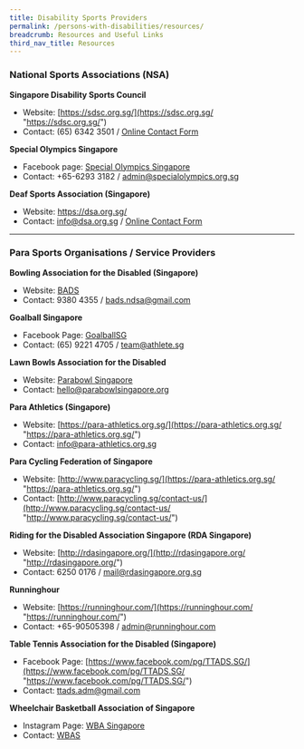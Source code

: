 ```yaml
---
title: Disability Sports Providers
permalink: /persons-with-disabilities/resources/
breadcrumb: Resources and Useful Links
third_nav_title: Resources
---
```

### National Sports Associations (NSA)

**Singapore Disability Sports Council**
- Website: [https://sdsc.org.sg/](https://sdsc.org.sg/ "https://sdsc.org.sg/")
- Contact: (65) 6342 3501 / [Online Contact Form](https://sdsc.org.sg/contact/ "Online Contact Form")

**Special Olympics Singapore**
- Facebook page: [Special Olympics Singapore](https://www.facebook.com/SpecialOlympicsSingapore)
- Contact: +65-6293 3182 / admin@specialolympics.org.sg

**Deaf Sports Association (Singapore)**
- Website: https://dsa.org.sg/
- Contact: info@dsa.org.sg / [Online Contact Form](https://dsa.org.sg/contact-us/ "Online Contact Form")


------------

### Para Sports Organisations / Service Providers

**Bowling Association for the Disabled (Singapore)**
- Website: [BADS](http://www.bads.org.sg/)
- Contact:  9380 4355 / bads.ndsa@gmail.com

**Goalball Singapore**
- Facebook Page: [GoalballSG](https://www.facebook.com/goalballsg/)
- Contact:  (65) 9221 4705 / team@athlete.sg

**Lawn Bowls Association for the Disabled**
- Website: [Parabowl Singapore](https://parabowlsingapore.org/)
- Contact: hello@parabowlsingapore.org

**Para Athletics (Singapore)**
- Website: [https://para-athletics.org.sg/](https://para-athletics.org.sg/ "https://para-athletics.org.sg/")
- Contact:  info@para-athletics.org.sg

**Para Cycling Federation of Singapore**
- Website: [http://www.paracycling.sg/](https://para-athletics.org.sg/ "https://para-athletics.org.sg/")
- Contact:  [http://www.paracycling.sg/contact-us/](http://www.paracycling.sg/contact-us/ "http://www.paracycling.sg/contact-us/")

**Riding for the Disabled Association Singapore (RDA Singapore)**
- Website: [http://rdasingapore.org/](http://rdasingapore.org/ "http://rdasingapore.org/")
- Contact:  6250 0176 / mail@rdasingapore.org.sg

**Runninghour**
- Website: [https://runninghour.com/](https://runninghour.com/ "https://runninghour.com/")
- Contact: +65-90505398 / admin@runninghour.com

**Table Tennis Association for the Disabled (Singapore)**
- Facebook Page: [https://www.facebook.com/pg/TTADS.SG/](https://www.facebook.com/pg/TTADS.SG/ "https://www.facebook.com/pg/TTADS.SG/")
- Contact: ttads.adm@gmail.com 

**Wheelchair Basketball Association of Singapore**
- Instagram Page: [WBA Singapore](https://www.instagram.com/wba_singapore/?hl=en) 
- Contact: [WBAS](https://www.instagram.com/wba_singapore/?hl=en)